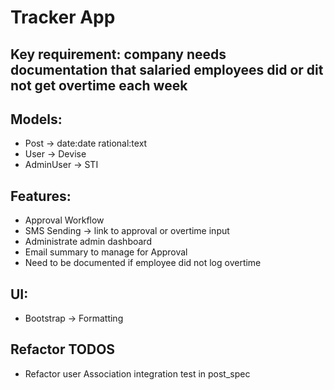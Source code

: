 # Tracker App

## Key requirement: company needs documentation that salaried employees did or dit not get overtime each week

## Models:
  - Post -> date:date rational:text
  - User -> Devise
  - AdminUser -> STI

## Features:
  - Approval Workflow
  - SMS Sending -> link to approval or overtime input
  - Administrate admin dashboard
  - Email summary to manage for Approval
  - Need to be documented if employee did not log overtime

## UI:
  - Bootstrap -> Formatting
## Refactor TODOS
  - Refactor user Association integration test in post_spec 
